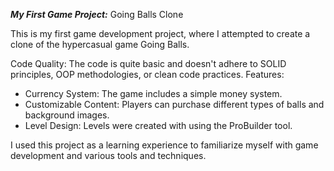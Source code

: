 **_My First Game Project:_** Going Balls Clone

This is my first game development project, where I attempted to create a clone of the hypercasual game Going Balls.

Code Quality: The code is quite basic and doesn't adhere to SOLID principles, OOP methodologies, or clean code practices.
Features:
- Currency System: The game includes a simple money system.
- Customizable Content: Players can purchase different types of balls and background images.
- Level Design: Levels were created with using the ProBuilder tool.

I used this project as a learning experience to familiarize myself with game development and various tools and techniques.
